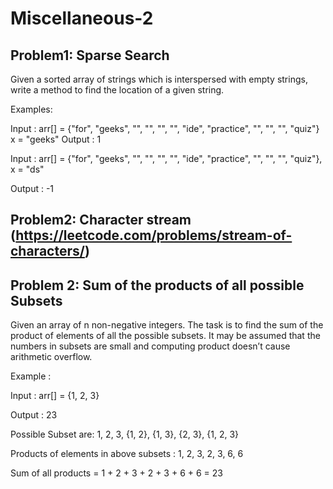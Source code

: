 # Miscellaneous-2

## Problem1: Sparse Search

Given a sorted array of strings which is interspersed with empty strings, write a method to find the location of a given string.

Examples:

Input : arr[] = {"for", "geeks", "", "", "", "", "ide",
                     "practice", "", "", "", "quiz"}
         x = "geeks"
Output : 1

Input : arr[] = {"for", "geeks", "", "", "", "", "ide",
                     "practice", "", "", "", "quiz"},
         x = "ds"
         
Output : -1

## Problem2: Character stream (https://leetcode.com/problems/stream-of-characters/)

## Problem 2: Sum of the products of all possible Subsets

Given an array of n non-negative integers. The task is to find the sum of the product of elements of all the possible subsets. It may be assumed that the numbers in subsets are small and computing product doesn’t cause arithmetic overflow.

Example :

Input : arr[] = {1, 2, 3}

Output : 23

Possible Subset are: 1, 2, 3, {1, 2}, {1, 3},
                    {2, 3}, {1, 2, 3}

Products of elements in above subsets :
1, 2, 3, 2, 3, 6, 6

Sum of all products = 1 + 2 + 3 + 2 + 3 + 6 + 6
                   = 23

